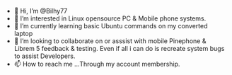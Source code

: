 - 👋 Hi, I’m @Bilhy77
- 👀 I’m interested in Linux opensource PC & Mobile phone systems.
- 🌱 I’m currently learning basic Ubuntu commands on my converted laptop
- 💞️ I’m looking to collaborate on or asssist with mobile Pinephone & Librem 5 feedback & testing. Even if all i can do is recreate system bugs to assist Developers.
- 📫 How to reach me ...Through my account membership.

<!---
Bilhy77/Bilhy77 is a ✨ special ✨ repository because its `README.md` (this file) appears on your GitHub profile.
You can click the Preview link to take a look at your changes.
--->
